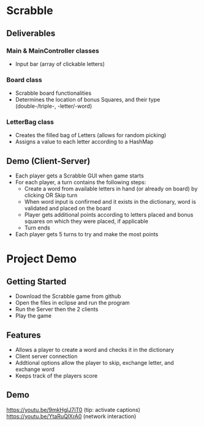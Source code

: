# Scrabble
## Deliverables
### Main & MainController classes
- Input bar (array of clickable letters)
### Board class
- Scrabble board functionalities
- Determines the location of bonus Squares, and their type (double-/triple-, -letter/-word)
### LetterBag class
- Creates the filled bag of Letters (allows for random picking)
- Assigns a value to each letter according to a HashMap

## Demo (Client-Server)
- Each player gets a Scrabble GUI when game starts
- For each player, a turn contains the following steps:
  - Create a word from available letters in hand (or already on board) by clicking OR Skip turn
  - When word input is confirmed and it exists in the dictionary, word is validated and placed on the board
  - Player gets additional points according to letters placed and bonus squares on which they were placed, if applicable
  - Turn ends
- Each player gets 5 turns to try and make the most points


# Project Demo 
## Getting Started 
- Download the Scrabble game from github 
- Open the files in eclipse and run the program 
- Run the Server then the 2 clients 
- Play the game 

## Features 
- Allows a player to create a word and checks it in the dictionary 
- Client server connection 
- Addtional options allow the player to skip, exchange letter, and exchange word
- Keeps track of the players score 

## Demo 
https://youtu.be/9mkHglJ7iT0 (tip: activate captions)  
https://youtu.be/YtaRuQlXrA0 (network interaction)
